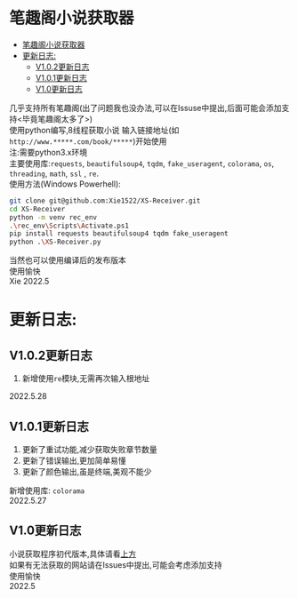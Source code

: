 # 笔趣阁小说获取器

<!-- TOC -->

- [笔趣阁小说获取器](#笔趣阁小说获取器)
- [更新日志:](#更新日志)
  - [V1.0.2更新日志](#v102更新日志)
  - [V1.0.1更新日志](#v101更新日志)
  - [V1.0更新日志](#v10更新日志)

<!-- /TOC -->

几乎支持所有笔趣阁(出了问题我也没办法,可以在Issuse中提出,后面可能会添加支持<毕竟笔趣阁太多了>)  
使用python编写,8线程获取小说
输入链接地址(如`http://www.*****.com/book/*****`)开始使用  
注:需要python3.x环境  
主要使用库:`requests`, `beautifulsoup4`, `tqdm`, `fake_useragent`, `colorama`, `os`, `threading`, `math`, `ssl` , `re`.   
使用方法(Windows Powerhell):  
```bash
git clone git@github.com:Xie1522/XS-Receiver.git
cd XS-Receiver
python -m venv rec_env
.\rec_env\Scripts\Activate.ps1
pip install requests beautifulsoup4 tqdm fake_useragent
python .\XS-Receiver.py
```  
当然也可以使用编译后的发布版本  
使用愉快  
Xie 2022.5

# 更新日志:  
## V1.0.2更新日志  
1. 新增使用`re`模块,无需再次输入根地址

2022.5.28
## V1.0.1更新日志  
1. 更新了重试功能,减少获取失败章节数量  
2. 更新了错误输出,更加简单易懂  
3. 更新了颜色输出,虽是终端,美观不能少  

新增使用库: `colorama`  
2022.5.27
## V1.0更新日志  
小说获取程序初代版本,具体请看[上方](#笔趣阁小说获取器)  
如果有无法获取的网站请在Issues中提出,可能会考虑添加支持  
使用愉快  
2022.5